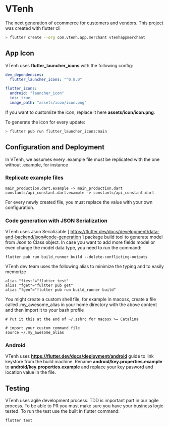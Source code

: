 # VTenh
The next generation of ecommerce for customers and vendors. This project was created with flutter cli

```bash
> flutter create --org com.vtenh.app.merchant vtenhappmerchant
```


## App Icon
VTenh uses **flutter_launcher_icons** with the following config:

```yaml
dev_dependencies:
  flutter_launcher_icons: "^0.8.0"

flutter_icons:
  android: "launcher_icon"
  ios: true
  image_path: "assets/icon/icon.png"
```

If you want to customize the icon, replace it here **assets/icon/icon.png**.

To generate the icon for every update:

```bash
> flutter pub run flutter_launcher_icons:main
```

## Configuration and Deployment
In VTenh, we assumes every .example file must be replicated with the one without .example, for instance

### Replicate example files

```
main_production.dart.example -> main_production.dart
constants/api_constant.dart.example -> constants/api_constant.dart

```
For every newly created file, you must replace the value with your own configuration.

### Code generation with JSON Serialization
VTenh uses Json Serializable [ https://flutter.dev/docs/development/data-and-backend/json#code-generation ]  package build tool to generate model from Json to Class object.
In case you want to add more fields model or even change the model data type, you need to run the command:

```
flutter pub run build_runner build --delete-conflicting-outputs
```

VTenh dev team uses the following alias to minimize the typing and to easily memorize

```shell
alias "ftest"="flutter test"
alias "fget"="fultter pub get"
alias "fgen"="flutter pub run build_runner build"
```
You might create a custom shell file, for example in macosx, create a file called .my_awesome_alias in your home directory with the above content and then import it to your bash profile

```shell
# Put it this at the end of ~/.zshrc for macosx >= Catalina

# import your custom command file
source ~/.my_awesome_alias

```


### Android
VTenh uses **https://flutter.dev/docs/deployment/android** guide to link keystore from the build machine. Rename **android/key.properties.example** to **android/key.properties.example** and replace your key pasword and location value in the file.


## Testing
VTenh uses agile development process. TDD is important part in our agile process. To be able to PR you must make sure you have your business logic tested. To run the test use the built in flutter command:

```
flutter test
```
